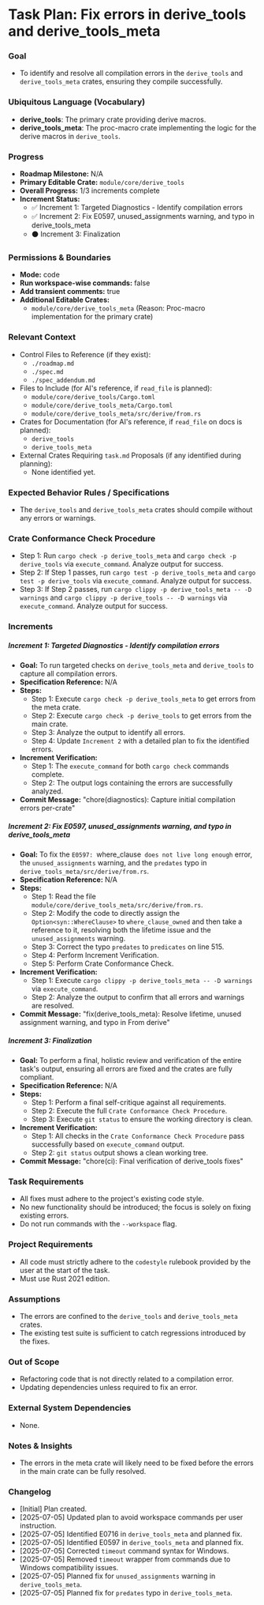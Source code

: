 # Task Plan: Fix errors in derive_tools and derive_tools_meta

### Goal
*   To identify and resolve all compilation errors in the `derive_tools` and `derive_tools_meta` crates, ensuring they compile successfully.

### Ubiquitous Language (Vocabulary)
*   **derive_tools**: The primary crate providing derive macros.
*   **derive_tools_meta**: The proc-macro crate implementing the logic for the derive macros in `derive_tools`.

### Progress
*   **Roadmap Milestone:** N/A
*   **Primary Editable Crate:** `module/core/derive_tools`
*   **Overall Progress:** 1/3 increments complete
*   **Increment Status:**
    *   ✅ Increment 1: Targeted Diagnostics - Identify compilation errors
    *   ✅ Increment 2: Fix E0597, unused_assignments warning, and typo in derive_tools_meta
    *   ⚫ Increment 3: Finalization

### Permissions & Boundaries
*   **Mode:** code
*   **Run workspace-wise commands:** false
*   **Add transient comments:** true
*   **Additional Editable Crates:**
    *   `module/core/derive_tools_meta` (Reason: Proc-macro implementation for the primary crate)

### Relevant Context
*   Control Files to Reference (if they exist):
    *   `./roadmap.md`
    *   `./spec.md`
    *   `./spec_addendum.md`
*   Files to Include (for AI's reference, if `read_file` is planned):
    *   `module/core/derive_tools/Cargo.toml`
    *   `module/core/derive_tools_meta/Cargo.toml`
    *   `module/core/derive_tools_meta/src/derive/from.rs`
*   Crates for Documentation (for AI's reference, if `read_file` on docs is planned):
    *   `derive_tools`
    *   `derive_tools_meta`
*   External Crates Requiring `task.md` Proposals (if any identified during planning):
    *   None identified yet.

### Expected Behavior Rules / Specifications
*   The `derive_tools` and `derive_tools_meta` crates should compile without any errors or warnings.

### Crate Conformance Check Procedure
*   Step 1: Run `cargo check -p derive_tools_meta` and `cargo check -p derive_tools` via `execute_command`. Analyze output for success.
*   Step 2: If Step 1 passes, run `cargo test -p derive_tools_meta` and `cargo test -p derive_tools` via `execute_command`. Analyze output for success.
*   Step 3: If Step 2 passes, run `cargo clippy -p derive_tools_meta -- -D warnings` and `cargo clippy -p derive_tools -- -D warnings` via `execute_command`. Analyze output for success.

### Increments
##### Increment 1: Targeted Diagnostics - Identify compilation errors
*   **Goal:** To run targeted checks on `derive_tools_meta` and `derive_tools` to capture all compilation errors.
*   **Specification Reference:** N/A
*   **Steps:**
    *   Step 1: Execute `cargo check -p derive_tools_meta` to get errors from the meta crate.
    *   Step 2: Execute `cargo check -p derive_tools` to get errors from the main crate.
    *   Step 3: Analyze the output to identify all errors.
    *   Step 4: Update `Increment 2` with a detailed plan to fix the identified errors.
*   **Increment Verification:**
    *   Step 1: The `execute_command` for both `cargo check` commands complete.
    *   Step 2: The output logs containing the errors are successfully analyzed.
*   **Commit Message:** "chore(diagnostics): Capture initial compilation errors per-crate"

##### Increment 2: Fix E0597, unused_assignments warning, and typo in derive_tools_meta
*   **Goal:** To fix the `E0597: `where_clause` does not live long enough` error, the `unused_assignments` warning, and the `predates` typo in `derive_tools_meta/src/derive/from.rs`.
*   **Specification Reference:** N/A
*   **Steps:**
    *   Step 1: Read the file `module/core/derive_tools_meta/src/derive/from.rs`.
    *   Step 2: Modify the code to directly assign the `Option<syn::WhereClause>` to `where_clause_owned` and then take a reference to it, resolving both the lifetime issue and the `unused_assignments` warning.
    *   Step 3: Correct the typo `predates` to `predicates` on line 515.
    *   Step 4: Perform Increment Verification.
    *   Step 5: Perform Crate Conformance Check.
*   **Increment Verification:**
    *   Step 1: Execute `cargo clippy -p derive_tools_meta -- -D warnings` via `execute_command`.
    *   Step 2: Analyze the output to confirm that all errors and warnings are resolved.
*   **Commit Message:** "fix(derive_tools_meta): Resolve lifetime, unused assignment warning, and typo in From derive"

##### Increment 3: Finalization
*   **Goal:** To perform a final, holistic review and verification of the entire task's output, ensuring all errors are fixed and the crates are fully compliant.
*   **Specification Reference:** N/A
*   **Steps:**
    *   Step 1: Perform a final self-critique against all requirements.
    *   Step 2: Execute the full `Crate Conformance Check Procedure`.
    *   Step 3: Execute `git status` to ensure the working directory is clean.
*   **Increment Verification:**
    *   Step 1: All checks in the `Crate Conformance Check Procedure` pass successfully based on `execute_command` output.
    *   Step 2: `git status` output shows a clean working tree.
*   **Commit Message:** "chore(ci): Final verification of derive_tools fixes"

### Task Requirements
*   All fixes must adhere to the project's existing code style.
*   No new functionality should be introduced; the focus is solely on fixing existing errors.
*   Do not run commands with the `--workspace` flag.

### Project Requirements
*   All code must strictly adhere to the `codestyle` rulebook provided by the user at the start of the task.
*   Must use Rust 2021 edition.

### Assumptions
*   The errors are confined to the `derive_tools` and `derive_tools_meta` crates.
*   The existing test suite is sufficient to catch regressions introduced by the fixes.

### Out of Scope
*   Refactoring code that is not directly related to a compilation error.
*   Updating dependencies unless required to fix an error.

### External System Dependencies
*   None.

### Notes & Insights
*   The errors in the meta crate will likely need to be fixed before the errors in the main crate can be fully resolved.

### Changelog
*   [Initial] Plan created.
*   [2025-07-05] Updated plan to avoid workspace commands per user instruction.
*   [2025-07-05] Identified E0716 in `derive_tools_meta` and planned fix.
*   [2025-07-05] Identified E0597 in `derive_tools_meta` and planned fix.
*   [2025-07-05] Corrected `timeout` command syntax for Windows.
*   [2025-07-05] Removed `timeout` wrapper from commands due to Windows compatibility issues.
*   [2025-07-05] Planned fix for `unused_assignments` warning in `derive_tools_meta`.
*   [2025-07-05] Planned fix for `predates` typo in `derive_tools_meta`.